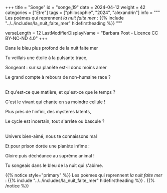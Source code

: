 +++
title = "Songe"
id = "songe_19"
date = 2024-04-12
weight = 42
categories = ["Etre"]
tags = ["philosophie", "2024", "alexandrin"]
info = """
Les poèmes qui reprennent _la nuit faite mer_ :
{{% include "../../includes/la_nuit_faite_mer" hidefirstheading %}}
"""

verseLength = 12
LastModifierDisplayName = "Barbara Post - Licence CC BY-NC-ND 4.0"
+++

Dans le bleu plus profond de la nuit faite mer

Tu veillais une étoile à la pulsante trace,

Songeant : sur sa planète est-il donc moins amer

Le grand compte à rebours de non-humaine race ?

 \
Et qu'est-ce que matière, et qu'est-ce que le temps ?

C'est le vivant qui chante en sa moindre cellule !

Plus près de l'infini, des mystères latents,

Le cycle est incertain, tout s'arrête ou bascule ?

 \
Univers bien-aimé, nous te connaissons mal

Et pour prison dorée une planète infime :

Gloire puis déchéance au suprême animal !

Tu songeais dans le bleu de la nuit qui s'abime.

{{% notice style="primary" %}}
Les poèmes qui reprennent _la nuit faite mer_ :
{{% include "../../includes/la_nuit_faite_mer" hidefirstheading %}}
.
{{% /notice %}}
